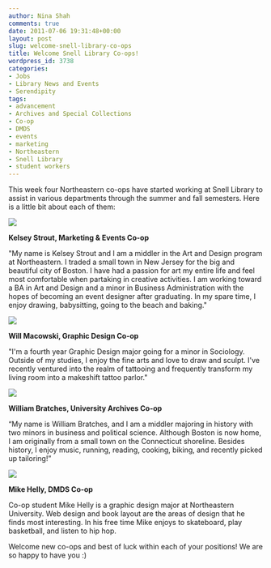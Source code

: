 ```yaml
---
author: Nina Shah
comments: true
date: 2011-07-06 19:31:48+00:00
layout: post
slug: welcome-snell-library-co-ops
title: Welcome Snell Library Co-ops!
wordpress_id: 3738
categories:
- Jobs
- Library News and Events
- Serendipity
tags:
- advancement
- Archives and Special Collections
- Co-op
- DMDS
- events
- marketing
- Northeastern
- Snell Library
- student workers
---
```


This week four Northeastern co-ops have started working at Snell Library to assist in various departments through the summer and fall semesters. Here is a little bit about each of them:

[![](http://www.lib.neu.edu/snippets/wp-content/uploads/2011/07/Kelsey-150x150.jpg)](http://www.lib.neu.edu/snippets/wp-content/uploads/2011/07/Kelsey.jpeg)

**Kelsey Strout, Marketing & Events Co-op**

"My name is Kelsey Strout and I am a middler in the Art and Design program at Northeastern. I traded a small town in New Jersey for the big and beautiful city of Boston. I have had a passion for art my entire life and feel most comfortable when partaking in creative activities. I am working toward a BA in Art and Design and a minor in Business Administration with the hopes of becoming an event designer after graduating. In my spare time, I enjoy drawing, babysitting, going to the beach and baking."

[![](http://www.lib.neu.edu/snippets/wp-content/uploads/2011/07/Will-150x150.jpg)](http://www.lib.neu.edu/snippets/wp-content/uploads/2011/07/Will.jpg)

**Will Macowski, Graphic Design Co-op**

"I'm a fourth year Graphic Design major going for a minor in Sociology. Outside of my studies, I enjoy the fine arts and love to draw and sculpt. I've recently ventured into the realm of tattooing and frequently transform my living room into a makeshift tattoo parlor."

[![](http://www.lib.neu.edu/snippets/wp-content/uploads/2011/07/WilliamBratches-150x150.jpg)](http://www.lib.neu.edu/snippets/wp-content/uploads/2011/07/WilliamBratches.jpg)



**William Bratches, University Archives Co-op**

“My name is William Bratches, and I am a middler majoring in history with two minors in business and political science. Although Boston is now home, I am originally from a small town on the Connecticut shoreline. Besides history, I enjoy music, running, reading, cooking, biking, and recently picked up tailoring!”

[![](http://www.lib.neu.edu/snippets/wp-content/uploads/2011/07/Michael-150x150.png)](http://www.lib.neu.edu/snippets/wp-content/uploads/2011/07/Michael.png)



**Mike Helly, DMDS Co-op**

Co-op student Mike Helly is a graphic design major at Northeastern University. Web design and book layout are the areas of design that he finds most interesting. In his free time Mike enjoys to skateboard, play basketball, and listen to hip hop.

Welcome new co-ops and best of luck within each of your positions! We are so happy to have you :)
